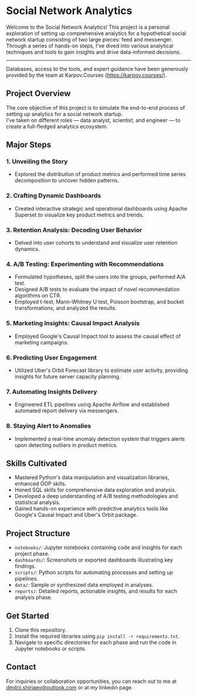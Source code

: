 # Social Network Analytics

Welcome to the Social Network Analytics! This project is a personal exploration of setting up comprehensive analytics for a hypothetical social network startup consisting of two large pieces: feed and messenger.  
Through a series of hands-on steps, I've dived into various analytical techniques and tools to gain insights and drive data-informed decisions.  

---
Databases, access to the tools, and expert guidance have been generously provided by the team at Karpov.Courses (https://karpov.courses/).

## Project Overview

The core objective of this project is to simulate the end-to-end process of setting up analytics for a social network startup.  
I've taken on different roles — data analyst, scientist, and engineer — to create a full-fledged analytics ecosystem.

## Major Steps

### 1. Unveiling the Story

- Explored the distribution of product metrics and performed time series decomposition to uncover hidden patterns.
  
### 2. Crafting Dynamic Dashboards

- Created interactive strategic and operational dashboards using Apache Superset to visualize key product metrics and trends.

### 3. Retention Analysis: Decoding User Behavior

- Delved into user cohorts to understand and visualize user retention dynamics.

### 4. A/B Testing: Experimenting with Recommendations

- Formulated hypotheses, split the users into the groups, performed A/A test.
- Designed A/B tests to evaluate the impact of novel recommendation algorithms on CTR.
- Employed t-test, Mann-Whitney U test, Poisson bootstrap, and bucket transformations, and analyzed the results.

### 5. Marketing Insights: Causal Impact Analysis

- Employed Google's Causal Impact tool to assess the causal effect of marketing campaigns.

### 6. Predicting User Engagement

- Utilized Uber's Orbit Forecast library to estimate user activity, providing insights for future server capacity planning.

### 7. Automating Insights Delivery

- Engineered ETL pipelines using Apache Airflow and established automated report delivery via messengers.

### 8. Staying Alert to Anomalies

- Implemented a real-time anomaly detection system that triggers alerts upon detecting outliers in product metrics.

## Skills Cultivated

- Mastered Python's data manipulation and visualization libraries, enhanced OOP skills.
- Honed SQL skills for comprehensive data exploration and analysis.
- Developed a deep understanding of A/B testing methodologies and statistical analysis.
- Gained hands-on experience with predictive analytics tools like Google's Causal Impact and Uber's Orbit package.
  
## Project Structure

- `notebooks/`: Jupyter notebooks containing code and insights for each project phase.
- `dashboards/`: Screenshots or exported dashboards illustrating key findings.
- `scripts/`: Python scripts for automating processes and setting up pipelines.
- `data/`: Sample or synthesized data employed in analyses.
- `reports/`: Detailed reports, actionable insights, and results for each analysis phase.

## Get Started

1. Clone this repository.
2. Install the required libraries using `pip install -r requirements.txt`.
3. Navigate to specific directories for each phase and run the code in Jupyter notebooks or scripts.

## Contact

For inquiries or collaboration opportunities, you can reach out to me at dmitrii.shiriaev@outlook.com or at my linkedin page.
